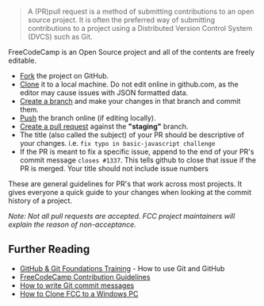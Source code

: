 > A (PR)pull request is a method of submitting contributions to an open source project. It is often the preferred way of submitting contributions to a project using a Distributed Version Control System (DVCS) such as Git.

FreeCodeCamp is an Open Source project and all of the contents are freely editable.

- [Fork](https://help.github.com/articles/fork-a-repo/) the project on GitHub.
- [Clone](https://help.github.com/articles/cloning-a-repository/) it to a local machine.  Do not edit online in github.com, as the editor may cause issues with JSON formatted data.
- [Create a branch](https://help.github.com/articles/creating-and-deleting-branches-within-your-repository/) and make your changes in that branch and commit them.
- [Push](https://help.github.com/articles/pushing-to-a-remote/) the branch online (if editing locally).
- [Create a pull request](https://help.github.com/articles/creating-a-pull-request/) against the **"staging"** branch.
- The title (also called the subject) of your PR should be descriptive of your changes. i.e. `fix typo in basic-javascript challenge` 
- If the PR is meant to fix a specific issue, append to the end of your PR's commit message `closes #1337`. This tells github to close that issue if the PR is merged. Your title should not include issue numbers

These are general guidelines for PR's that work across most projects. It gives everyone a quick guide to your changes when looking at the commit history of a project. 

*Note:  Not all pull requests are accepted. FCC project maintainers will explain the reason of non-acceptance.*

## Further Reading
* [GitHub & Git Foundations Training](https://www.youtube.com/playlist?list=PLg7s6cbtAD15G8lNyoaYDuKZSKyJrgwB-) - How to use Git and GitHub
* [FreeCodeCamp Contribution Guidelines](https://github.com/FreeCodeCamp/FreeCodeCamp#contributing)
* [How to write Git commit messages](http://chris.beams.io/posts/git-commit/)
* [How to Clone FCC to a Windows PC](https://github.com/FreeCodeCamp/FreeCodeCamp/wiki/How-to-clone-the-FreeCodeCamp-website-on-a-Windows-pc)
